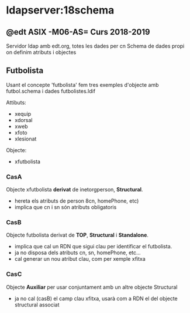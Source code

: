 # ldapserver:18schema

## @edt ASIX -M06-AS= Curs 2018-2019

Servidor ldap amb edt.org, totes les dades per cn
Schema de dades propi on definim atributs i objectes

## Futbolista

Usant el concepte 'futbolista' fem tres exemples d'objecte amb
futbol.schema i dades futbolistes.ldif

Attibuts:

 * xequip
 * xdorsal
 * xweb
 * xfoto
 * xlesionat

Objecte:

 * xfutbolista

### CasA

Objecte xfutbolista **derivat** de inetorgperson, **Structural**.

 * hereta els atributs de person 8cn, homePhone, etc)
 * implica que cn i sn són atributs obligatoris

### CasB

Objecte futbolista derivat de **TOP**, **Structural** i **Standalone**.

 * implica que cal un RDN que sigui clau per identificar el futbolista.
 * ja no disposa dels atributs cn, sn, homePhone, etc...
 * cal generar un nou atribut clau, com per xemple xfitxa 

### CasC

Objecte **Auxiliar** per usar conjuntament amb un altre objecte Structural

 * ja no cal (casB) el camp clau xfitxa, usarà com a RDN el del objecte structural associat





